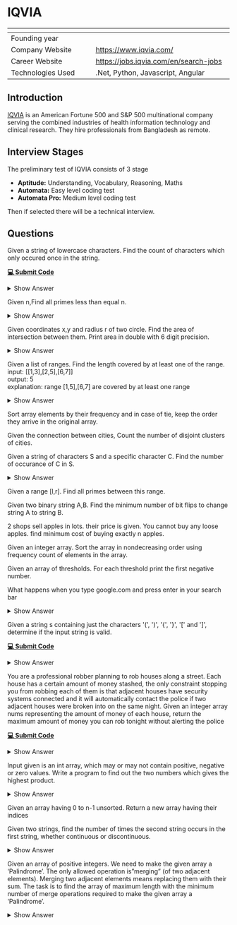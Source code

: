 # IQVIA

| <img width="441" height="1"> | <img width="441" height="1"> |
| :-| :- |
| Founding year | |
| Company Website | https://www.iqvia.com/ |
| Career Website | https://jobs.iqvia.com/en/search-jobs |
| Technologies Used| .Net, Python, Javascript, Angular |

## Introduction
[IQVIA](https://www.iqvia.com/) is an American Fortune 500 and S&P 500 multinational company serving the combined industries of health information technology and clinical research. They hire professionals from Bangladesh as remote.
## Interview Stages
The preliminary test of IQVIA consists of 3 stage

- **Aptitude:** Understanding, Vocabulary, Reasoning, Maths
- **Automata:** Easy level coding test
- **Automata Pro:** Medium level coding test

Then if selected there will be a technical interview. 

## Questions

<article>

Given a string of lowercase characters. Find the count of characters which only occured once in the string.

[**💻 Submit Code**](https://supecoder.dev/questions/Count%20of%20Characters%20Occurring%20Exactly%20Once?questionId=66ae165b9e71a163cdd21527)
<details><summary>Show Answer</summary>

```C++
int solve(string s) {
    sort(s.begin(),s.end());
    int unik = 0;
    int cnt = 1;
    for(int i=1;i<s.size();i++){
        if( s[i] != s[i-1] ){
            unik += (cnt == 1);
            cnt = 0;
        }
        cnt++;
    }
    unik += (cnt == 1);
    return unik;
}
```
</details>
</article>

<article>

Given n,Find all primes less than equal n.
<details><summary>Show Answer</summary>

::: code-group
```C++ [O(n^2)]
vector<int> solve(int n) {
    vector<int> primes;
    for(int i=2;i<=n;i++){
        bool isPrime = true;
        for(int j=2;j<i;j++) {
            if( i%j == 0 ) isPrime = false;
        }
        if( isPrime ) primes.push_back(i);
    }
    return primes;
}
```
```C++ [O(n logn)]
vector<int> solve(int n) {
    bool notPrime[n+1] = {0};
    vector<int> primes;
    for(int i=2;i<=n;i++){
        if( notPrime[i] == true ) continue;
        primes.push_back(i);
        for(int j=i*i;j<=n;j+=i) notPrime[j] = true;
    }
    return primes;
}
```
:::
</details>
</article>

<article>

Given coordinates x,y and radius r of two circle. Find the area of intersection between them. Print area in double with 6 digit precision.
<details><summary>Show Answer</summary>

```C++
// src: https://www.geeksforgeeks.org/area-of-intersection-of-two-circles/

#include <bits/stdc++.h>
using namespace std;
#define ld long double
// Function to return area of intersection
long long int
intersectionArea(long double X1, long double Y1,
                    long double R1, long double X2,
                    long double Y2, long double R2){
	long double Pi = 3.14;
	long double d, alpha, beta, a1, a2;
	long long int ans;

	// Calculate the euclidean distance
	// between the two points
	d = sqrt((X2 - X1) * (X2 - X1) + (Y2 - Y1) * (Y2 - Y1));

	if (d > R1 + R2)
		ans = 0;
	else if (d <= (R1 - R2) && R1 >= R2)
		ans = floor(Pi * R2 * R2);
	else if (d <= (R2 - R1) && R2 >= R1)
		ans = floor(Pi * R1 * R1);
	else {
		alpha = acos((R1 * R1 + d * d - R2 * R2) / (2 * R1 * d))* 2;
		beta = acos((R2 * R2 + d * d - R1 * R1) / (2 * R2 * d))* 2;
		a1 = 0.5 * beta * R2 * R2 - 0.5 * R2 * R2 * sin(beta);
		a2 = 0.5 * alpha * R1 * R1 - 0.5 * R1 * R1 * sin(alpha);
		ans = floor(a1 + a2);
	}

	return ans;
}

```
</details>
</article>

<article>

Given a list of ranges. Find the length covered by at least one of the range. <br>
input: [[1,3],[2,5],[6,7]] <br>
output: 5 <br>
explanation: range [1,5],[6,7] are covered by at least one range
<details><summary>Show Answer</summary>

```C++
int solve(vector<pair<int,int>> ranges) {
    sort(ranges.begin(),ranges.end());
    int covered = 0;
    int st = ranges[0].first;
    int en = ranges[0].second;
    for(int i=1;i<ranges.size();i++){
        if( ranges[i].first > en ) {
            covered += en - st;
            st = ranges[i].first;
            en = ranges[i].second;
        }
        en = max(en,ranges[i].second);
    }
    covered += en - st;
    return covered;
}
```
</details>
</article>

<article>

Sort array elements by their frequency and in case of tie, keep the order they arrive in the original array.
</article>

<article>

Given the connection between cities, Count the number of disjoint clusters of cities.
</article>

<article>

Given a string of characters S and a specific character C. Find the number of occurance of C in S.
<details><summary>Show Answer</summary>

```C++
int solve(string s, char c) {
    int cnt = 0;
    for(auto cc:s) cnt += (cc==c);
    return cnt;
}
```
</details>
</article>

<article>

Given a range [l,r]. Find all primes between this range. 
</article>

<article>

Given two binary string A,B. Find the minimum number of bit flips to change string A to string B.
</article>

<article>

2 shops sell apples in lots. their price is given. You cannot buy any loose apples. find minimum cost of buying exactly n apples.
</article>

<article>

Given an integer array. Sort the array in nondecreasing order using frequency count of elements in the array. 
</article>

<article>

Given an array of thresholds. For each threshold print the first negative number.
</article>

<article>

What happens when you type google.com and press enter in your search bar
<details><summary>Show Answer</summary>

This is a very important question and aims to check the knowledge of networking. A very thorough explanation of this question is answered here in [What Happens When](https://github.com/alex/what-happens-when)

</details>
</article>

<article>

Given a string s containing just the characters '(', ')', '{', '}', '[' and ']', determine if the input string is valid.

[**💻 Submit Code**](https://leetcode.com/problems/valid-parentheses/)
<details><summary>Show Answer</summary>

```C++
bool isValid(string s) {
    stack<char> st;
    for(auto c:s){
        if( c == '(' or c == '[' or c == '{' ) {
            st.push(c);
            continue;
        }
        if( !st.size() ) return false;
        if( c == ')' ) {
            if(  st.top() != '(' ) return false;
        }else if(  c == '}' ) {
            if( st.top() != '{' ) return false;
        } else if( c == ']' ) {
            if( st.top() != '[' ) return false;
        }
        st.pop();
    }
    return st.size() == 0;
}
```

</details>
</article>

<article>

You are a professional robber planning to rob houses along a street. Each house has a certain amount of money stashed, the only constraint stopping you from robbing each of them is that adjacent houses have security systems connected and it will automatically contact the police if two adjacent houses were broken into on the same night.
Given an integer array nums representing the amount of money of each house, return the maximum amount of money you can rob tonight without alerting the police

[**💻 Submit Code**](https://leetcode.com/problems/house-robber/)
<details><summary>Show Answer</summary>

```C++
int rob(vector<int>& nums) {
    int n = nums.size();
    int dp[n+1][2];
    memset(dp, 0, sizeof(dp));
    for(int i=1;i<=n;i++){
        // we dont rob the ith house
        dp[i][0] = max(dp[i-1][0],dp[i-1][1]);
        // we rob the ith house
        dp[i][1] = dp[i-1][0] + nums[i-1];
    }
    return max(dp[n][0],dp[n][1]);
}
```
</details>
</article>

<article>

Input given is an int array, which may or may not contain positive, negative or zero values. Write a program to find out the two numbers which gives the highest product. 
<details><summary>Show Answer</summary>

https://www.geeksforgeeks.org/return-a-pair-with-maximum-product-in-array-of-integers/
</details>
</article>

<article>

Given an array having 0 to n-1 unsorted. Return a new array having their indices 
</article>

<article>

Given two strings, find the number of times the second string occurs in the first string, whether continuous or discontinuous. 
<details><summary>Show Answer</summary>

https://www.geeksforgeeks.org/find-number-times-string-occurs-given-string/
</details>
</article>

<article>

Given an array of positive integers. We need to make the given array a ‘Palindrome’. The only allowed operation is”merging” (of two adjacent elements). Merging two adjacent elements means replacing them with their sum. The task is to find the array of maximum length with the minimum number of merge operations required to make the given array a ‘Palindrome’. 
<details><summary>Show Answer</summary>

https://www.geeksforgeeks.org/find-minimum-number-of-merge-operations-to-make-an-array-palindrome/
</details>
</article>

